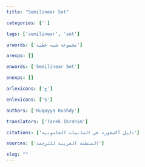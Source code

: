 ```yaml
---
title: "Semilinear Set"

categories: ['']

tags: ['semilinear', 'set']

arwords: ['مجموعة شبه خطية']

arexps: []

enwords: ['Semilinear Set']

enexps: []

arlexicons: ['ج']

enlexicons: ['S']

authors: ['Ruqayya Roshdy']

translators: ['Tarek Ibrahim']

citations: ['دليل أكسفورد في السانيات الحاسوبية']

sources: ['المنظمة العربية للترجمة']

slug: ""
---
```

